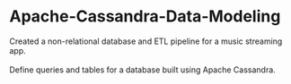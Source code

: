 # Apache-Cassandra-Data-Modeling  
Created a non-relational database and ETL pipeline for a music streaming app. <br />     
Define queries and tables for a database built using Apache Cassandra.       

